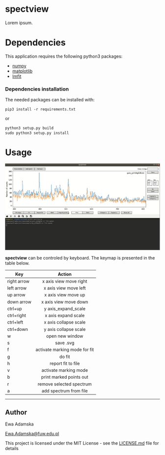 # spectview
Lorem ipsum.

# Dependencies
This application requires the following python3 packages:
* [numpy](http://www.numpy.org/)
* [matplotlib](http://matplotlib.org/)
* [lmfit](https://github.com/newville/lmfit-py)
         
### Dependencies installation
The needed packages can be installed with:
```
pip3 install -r requirements.txt
```
or
```
python3 setup.py build
sudo python3 setup.py install
```

# Usage
![example](examples/fit.gif)

**spectview** can be controled by keyboard. The keymap is presented in the table below.


| Key        | Action           |
| ------------- |:-------------:|
| right arrow   | x axis view move right    |
| left arrow    | x axis view move left     |
| up arrow      | x axis view move up       |
| down arrow    | x axis view move down     |
| ctrl+up       | y axis_expand_scale       |
| ctrl+right    | x axis expand scale       |
| ctrl+left     | x axis collapse scale     |
| ctrl+down     | y axis collapse scale     |
| w             | open new window           |
| s             | save .svg                 |
| f             | activate marking mode for fit |
| g             | do fit                        |
| h             | report fit to file            |
| v             | activate marking mode         |
| b             | print marked points out       |
| r             | remove selected spectrum      |
| a             | add spectrum from file        |

---
## Author
Ewa Adamska

[Ewa.Adamska@fuw.edu.pl](Ewa.Adamska@fuw.edu.pl)


This project is licensed under the MIT License - see the [LICENSE.md](LICENSE.md) file for details